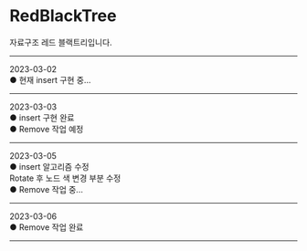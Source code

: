 # RedBlackTree  
 자료구조 레드 블랙트리입니다.  
- - - - - - - - - - - - - - -  
2023-03-02  
● 현재 insert 구현 중...  
- - - - - - - - - - - - - - -  
2023-03-03  
● insert 구현 완료  
● Remove 작업 예정  
- - - - - - - - - - - - - - -  
2023-03-05  
● insert 알고리즘 수정  
 Rotate 후 노드 색 변경 부분 수정  
● Remove 작업 중...
- - - - - - - - - - - - - - -  
2023-03-06  
● Remove 작업 완료  
- - - - - - - - - - - - - - -  
